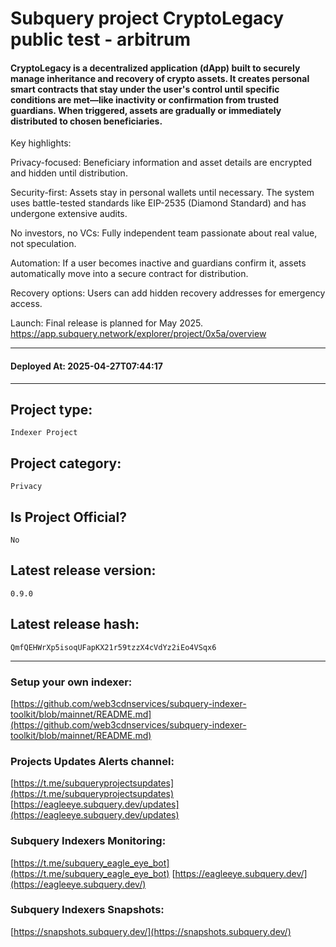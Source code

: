 # Subquery project CryptoLegacy public test - arbitrum
####  CryptoLegacy is a decentralized application (dApp) built to securely manage inheritance and recovery of crypto assets. It creates personal smart contracts that stay under the user's control until specific conditions are met—like inactivity or confirmation from trusted guardians. When triggered, assets are gradually or immediately distributed to chosen beneficiaries.

Key highlights:

Privacy-focused: Beneficiary information and asset details are encrypted and hidden until distribution.

Security-first: Assets stay in personal wallets until necessary. The system uses battle-tested standards like EIP-2535 (Diamond Standard) and has undergone extensive audits.

No investors, no VCs: Fully independent team passionate about real value, not speculation​.

Automation: If a user becomes inactive and guardians confirm it, assets automatically move into a secure contract for distribution.

Recovery options: Users can add hidden recovery addresses for emergency access​.

Launch: Final release is planned for May 2025​.
https://app.subquery.network/explorer/project/0x5a/overview
____
#### Deployed At: 2025-04-27T07:44:17
____

## Project type:
`Indexer Project`

## Project category:
`Privacy`

## Is Project Official?
`No`

## Latest release version:
`0.9.0`

## Latest release hash:
`QmfQEHWrXp5isoqUFapKX21r59tzzX4cVdYz2iEo4VSqx6`



___
### Setup your own indexer:

[https://github.com/web3cdnservices/subquery-indexer-toolkit/blob/mainnet/README.md](https://github.com/web3cdnservices/subquery-indexer-toolkit/blob/mainnet/README.md)

### Projects Updates Alerts channel:

[https://t.me/subqueryprojectsupdates](https://t.me/subqueryprojectsupdates) [https://eagleeye.subquery.dev/updates](https://eagleeye.subquery.dev/updates)

### Subquery Indexers Monitoring:

[https://t.me/subquery_eagle_eye_bot](https://t.me/subquery_eagle_eye_bot) [https://eagleeye.subquery.dev/](https://eagleeye.subquery.dev/)


### Subquery Indexers Snapshots:

[https://snapshots.subquery.dev/](https://snapshots.subquery.dev/)
